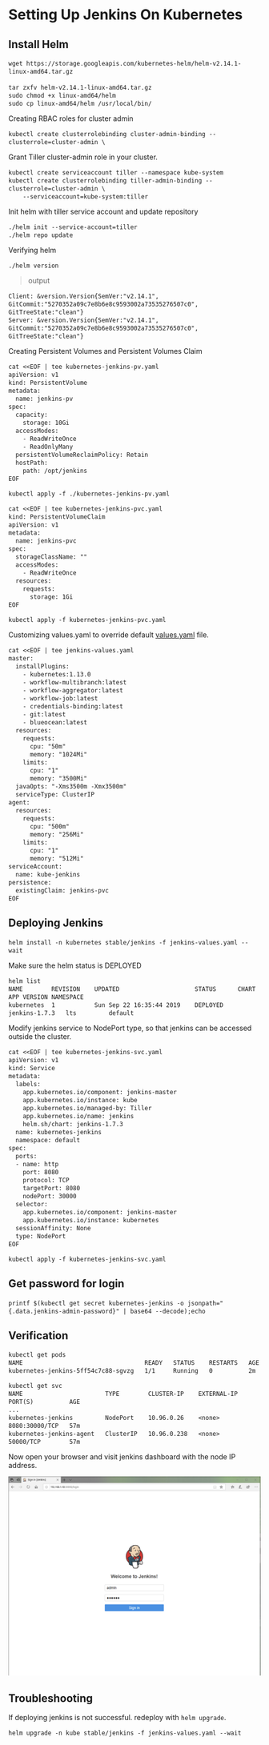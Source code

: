 # Setting Up Jenkins On Kubernetes
## Install Helm
```
wget https://storage.googleapis.com/kubernetes-helm/helm-v2.14.1-linux-amd64.tar.gz

tar zxfv helm-v2.14.1-linux-amd64.tar.gz
sudo chmod +x linux-amd64/helm
sudo cp linux-amd64/helm /usr/local/bin/
```
Creating RBAC roles for cluster admin
```
kubectl create clusterrolebinding cluster-admin-binding --clusterrole=cluster-admin \
```
Grant Tiller cluster-admin role in your cluster.
```
kubectl create serviceaccount tiller --namespace kube-system
kubectl create clusterrolebinding tiller-admin-binding --clusterrole=cluster-admin \
    --serviceaccount=kube-system:tiller
```
Init helm with tiller service account and update repository
```
./helm init --service-account=tiller
./helm repo update
```
Verifying helm
```
./helm version
```
> output
```
Client: &version.Version{SemVer:"v2.14.1", GitCommit:"5270352a09c7e8b6e8c9593002a73535276507c0", GitTreeState:"clean"}
Server: &version.Version{SemVer:"v2.14.1", GitCommit:"5270352a09c7e8b6e8c9593002a73535276507c0", GitTreeState:"clean"}
```
Creating Persistent Volumes and Persistent Volumes Claim
```
cat <<EOF | tee kubernetes-jenkins-pv.yaml
apiVersion: v1
kind: PersistentVolume
metadata:
  name: jenkins-pv
spec:
  capacity: 
    storage: 10Gi
  accessModes:
    - ReadWriteOnce
    - ReadOnlyMany
  persistentVolumeReclaimPolicy: Retain
  hostPath:
    path: /opt/jenkins
EOF    
```
```
kubectl apply -f ./kubernetes-jenkins-pv.yaml
```
```
cat <<EOF | tee kubernetes-jenkins-pvc.yaml
kind: PersistentVolumeClaim
apiVersion: v1
metadata:
  name: jenkins-pvc
spec:
  storageClassName: ""
  accessModes:
    - ReadWriteOnce
  resources:
    requests:
      storage: 1Gi
EOF      
```
```
kubectl apply -f kubernetes-jenkins-pvc.yaml
```
Customizing values.yaml to override default [values.yaml](https://github.com/helm/helm/blob/master/docs/chart_template_guide/values_files.md) file.
```
cat <<EOF | tee jenkins-values.yaml
master:
  installPlugins:
    - kubernetes:1.13.0
    - workflow-multibranch:latest
    - workflow-aggregator:latest
    - workflow-job:latest
    - credentials-binding:latest
    - git:latest
    - blueocean:latest
  resources:
    requests:
      cpu: "50m"
      memory: "1024Mi"
    limits:
      cpu: "1"
      memory: "3500Mi"
  javaOpts: "-Xms3500m -Xmx3500m"
  serviceType: ClusterIP
agent:
  resources:
    requests:
      cpu: "500m"
      memory: "256Mi"
    limits:
      cpu: "1"
      memory: "512Mi"
serviceAccount:
  name: kube-jenkins
persistence:
  existingClaim: jenkins-pvc
EOF  
```
## Deploying Jenkins
```
helm install -n kubernetes stable/jenkins -f jenkins-values.yaml --wait
```
Make sure the helm status is DEPLOYED
```
helm list
NAME      	REVISION	UPDATED                 	STATUS  	CHART        	APP VERSION	NAMESPACE
kubernetes	1       	Sun Sep 22 16:35:44 2019	DEPLOYED	jenkins-1.7.3	lts        	default  
```
Modify jenkins service to NodePort type, so that jenkins can be accessed outside the cluster.
```
cat <<EOF | tee kubernetes-jenkins-svc.yaml
apiVersion: v1
kind: Service
metadata:
  labels:
    app.kubernetes.io/component: jenkins-master
    app.kubernetes.io/instance: kube
    app.kubernetes.io/managed-by: Tiller
    app.kubernetes.io/name: jenkins
    helm.sh/chart: jenkins-1.7.3
  name: kubernetes-jenkins
  namespace: default
spec:
  ports:
  - name: http
    port: 8080
    protocol: TCP
    targetPort: 8080
    nodePort: 30000
  selector:
    app.kubernetes.io/component: jenkins-master
    app.kubernetes.io/instance: kubernetes
  sessionAffinity: None
  type: NodePort
EOF
```
```
kubectl apply -f kubernetes-jenkins-svc.yaml
```
## Get password for login
```
printf $(kubectl get secret kubernetes-jenkins -o jsonpath="{.data.jenkins-admin-password}" | base64 --decode);echo
```
## Verification
```
kubectl get pods
NAME                                  READY   STATUS    RESTARTS   AGE
kubernetes-jenkins-5ff54c7c88-sgvzg   1/1     Running   0          2m
```
```
kubectl get svc
NAME                       TYPE        CLUSTER-IP    EXTERNAL-IP   PORT(S)          AGE
...
kubernetes-jenkins         NodePort    10.96.0.26    <none>        8080:30000/TCP   57m
kubernetes-jenkins-agent   ClusterIP   10.96.0.238   <none>        50000/TCP        57m
```
Now open your browser and visit jenkins dashboard with the node IP address.

![jenkins screenshot](https://raw.githubusercontent.com/lk5164/kubernetes-the-hard-way/master/images/jenkins-login.PNG)
## Troubleshooting
If deploying jenkins is not successful. redeploy with `helm upgrade`.
```
helm upgrade -n kube stable/jenkins -f jenkins-values.yaml --wait
```
